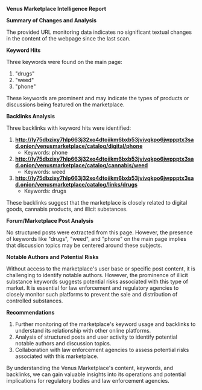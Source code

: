 **Venus Marketplace Intelligence Report**

**Summary of Changes and Analysis**

The provided URL monitoring data indicates no significant textual changes in the content of the webpage since the last scan.

**Keyword Hits**

Three keywords were found on the main page:

1. "drugs"
2. "weed"
3. "phone"

These keywords are prominent and may indicate the types of products or discussions being featured on the marketplace.

**Backlinks Analysis**

Three backlinks with keyword hits were identified:

1. **http://ly75dbzixy7hlp663j32xo4dtoiikm6bxb53jvivqkpo6jwppptx3sad.onion/venusmarketplace/catalog/digital/phone**
	* Keywords: phone
2. **http://ly75dbzixy7hlp663j32xo4dtoiikm6bxb53jvivqkpo6jwppptx3sad.onion/venusmarketplace/catalog/cannabis/weed**
	* Keywords: weed
3. **http://ly75dbzixy7hlp663j32xo4dtoiikm6bxb53jvivqkpo6jwppptx3sad.onion/venusmarketplace/catalog/links/drugs**
	* Keywords: drugs

These backlinks suggest that the marketplace is closely related to digital goods, cannabis products, and illicit substances.

**Forum/Marketplace Post Analysis**

No structured posts were extracted from this page. However, the presence of keywords like "drugs", "weed", and "phone" on the main page implies that discussion topics may be centered around these subjects.

**Notable Authors and Potential Risks**

Without access to the marketplace's user base or specific post content, it is challenging to identify notable authors. However, the prominence of illicit substance keywords suggests potential risks associated with this type of market. It is essential for law enforcement and regulatory agencies to closely monitor such platforms to prevent the sale and distribution of controlled substances.

**Recommendations**

1. Further monitoring of the marketplace's keyword usage and backlinks to understand its relationship with other online platforms.
2. Analysis of structured posts and user activity to identify potential notable authors and discussion topics.
3. Collaboration with law enforcement agencies to assess potential risks associated with this marketplace.

By understanding the Venus Marketplace's content, keywords, and backlinks, we can gain valuable insights into its operations and potential implications for regulatory bodies and law enforcement agencies.